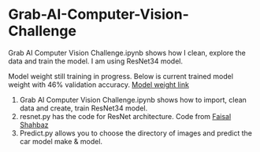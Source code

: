 # Grab-AI-Computer-Vision-Challenge

Grab AI Computer Vision Challenge.ipynb shows how I clean, explore the data and train the model.
I am using ResNet34 model.

Model weight still training in progress. Below is current trained model weight with 46% validation accuracy.
[Model weight link](https://drive.google.com/open?id=1bAsH38O1aY5oWb_GBKGUtHa4Vztj4Jkt)

1. Grab AI Computer Vision Challenge.ipynb shows how to import, clean data and create, train ResNet34 model.
2. resnet.py has the code for ResNet architecture. Code from [Faisal Shahbaz](https://medium.com/datadriveninvestor/five-powerful-cnn-architectures-b939c9ddd57b)
3. Predict.py allows you to choose the directory of images and predict the car model make & model.
